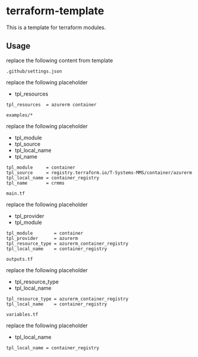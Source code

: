 # terraform-template

This is a template for terraform modules.

## Usage

replace the following content from template

`.github/settings.json`

replace the following placeholder

* tpl_resources

```example
tpl_resources  = azurerm container
```

`examples/*`

replace the following placeholder

* tpl_module
* tpl_source
* tpl_local_name
* tpl_name

```example
tpl_module     = container
tpl_source     = registry.terraform.io/T-Systems-MMS/container/azurerm
tpl_local_name = container_registry
tpl_name       = crmms
```

`main.tf`

replace the following placeholder

* tpl_provider
* tpl_module

```example
tpl_module        = container
tpl_provider      = azurerm
tpl_resource_type = azurerm_container_registry
tpl_local_name    = container_registry
```

`outputs.tf`

replace the following placeholder

* tpl_resource_type
* tpl_local_name

```example
tpl_resource_type = azurerm_container_registry
tpl_local_name    = container_registry
```

`variables.tf`

replace the following placeholder

* tpl_local_name

```example
tpl_local_name = container_registry
```
